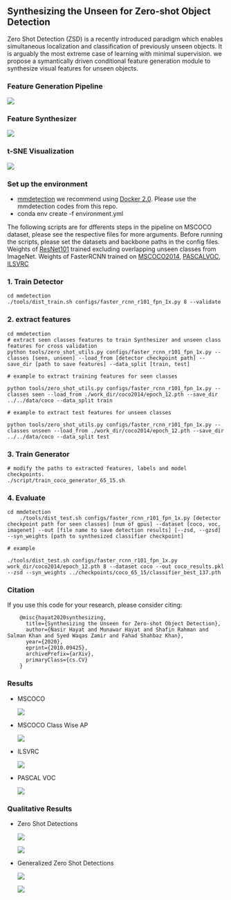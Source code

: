 

## Synthesizing the Unseen for Zero-shot Object Detection

Zero Shot Detection (ZSD) is a recently introduced paradigm which enables simultaneous localization and classification of previously unseen objects. It is arguably the most extreme case of learning with minimal supervision. we propose a symantically driven conditional feature generation module to synthesize visual features for unseen objects. 

### Feature Generation Pipeline

![](images/pipeline.png)

### Feature Synthesizer

![](images/module.png)


### t-SNE Visualization

![](images/tsne.png)

### Set up the environment
- [mmdetection](https://github.com/open-mmlab/mmdetection) we recommend using [Docker 2.0](Docker.md). Please use the mmdetection codes from this repo. 
- conda env create -f environment.yml


The following scripts are for dfferents steps in the pipeline on MSCOCO dataset, please see the respective files for more arguments. 
Before running the scripts, please set the datasets and backbone paths in the config files. Weights of [ResNet101](https://drive.google.com/file/d/1g3UXPw-_K3na7acQGZlhjgQPjXz_FNnX/view?usp=sharing) trained excluding overlapping unseen classes from ImageNet.
Weights of FasterRCNN trained on [MSCOCO2014](https://drive.google.com/drive/folders/1FMJWIT4yZ-kTD7KLarQ6SDJff8STWIqB?usp=sharing), [PASCALVOC](https://drive.google.com/file/d/1Y4l0Qf7xPYXXtdgfTU3YCzcRVnZySf6q/view?usp=sharing), [ILSVRC](https://drive.google.com/file/d/19a9mkfL1B1N5YqI3EkGMP_ipl7JyY4Kc/view?usp=sharing)

### 1. Train Detector

    cd mmdetection
    ./tools/dist_train.sh configs/faster_rcnn_r101_fpn_1x.py 8 --validate


### 2. extract features

<!-- The exmaple script is for MSCOCO please see the mmdetection/tools/zero_shot_utils.py for more arguments. -->

    cd mmdetection
    # extract seen classes features to train Synthesizer and unseen class features for cross validation
    python tools/zero_shot_utils.py configs/faster_rcnn_r101_fpn_1x.py --classes [seen, unseen] --load_from [detector checkpoint path] --save_dir [path to save features] --data_split [train, test]

    # example to extract training features for seen classes

    python tools/zero_shot_utils.py configs/faster_rcnn_r101_fpn_1x.py --classes seen --load_from ./work_dir/coco2014/epoch_12.pth --save_dir ../../data/coco --data_split train

    # example to extract test features for unseen classes
    
    python tools/zero_shot_utils.py configs/faster_rcnn_r101_fpn_1x.py --classes unseen --load_from ./work_dir/coco2014/epoch_12.pth --save_dir ../../data/coco --data_split test



### 3. Train Generator
    # modify the paths to extracted features, labels and model checkpoints. 
    ./script/train_coco_generator_65_15.sh

### 4. Evaluate

    cd mmdetection
        ./tools/dist_test.sh configs/faster_rcnn_r101_fpn_1x.py [detector checkpoint path for seen classes] [num of gpus] --dataset [coco, voc, imagenet] --out [file name to save detection results] [--zsd, --gzsd] --syn_weights [path to synthesized classifier checkpoint]

    # example 
    
    ./tools/dist_test.sh configs/faster_rcnn_r101_fpn_1x.py work_dir/coco2014/epoch_12.pth 8 --dataset coco --out coco_results.pkl --zsd --syn_weights ../checkpoints/coco_65_15/classifier_best_137.pth
    
### Citation 
If you use this code for your research, please consider citing:

```
    @misc{hayat2020synthesizing,
      title={Synthesizing the Unseen for Zero-shot Object Detection}, 
      author={Nasir Hayat and Munawar Hayat and Shafin Rahman and Salman Khan and Syed Waqas Zamir and Fahad Shahbaz Khan},
      year={2020},
      eprint={2010.09425},
      archivePrefix={arXiv},
      primaryClass={cs.CV}
    }
```
### Results
- MSCOCO 

    ![](images/coco_map.png)

- MSCOCO Class Wise AP

    ![](images/coco_class_ap.png)

- ILSVRC

    ![](images/ilsvrc.png)

- PASCAL VOC

    ![](images/voc.png)

### Qualitative Results

- Zero Shot Detections

    ![](images/zsd_1.png) 
    
    ![](images/zsd_2.png)

- Generalized Zero Shot Detections 

    ![](images/gzsd_1.png)

    ![](images/gzsd_2.png)


<!-- conda install -c conda-forge scikit-build -->
<!-- conda install -c conda-forge imgaug -->

